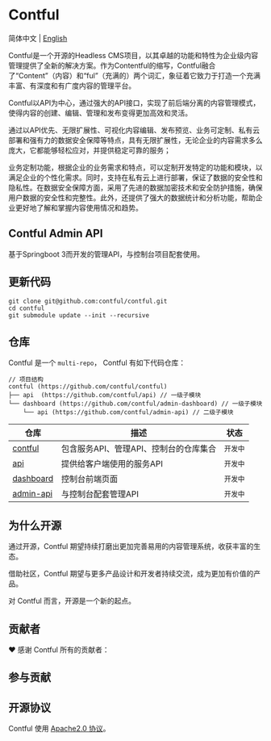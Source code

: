 # Contful

简体中文 | [English](./README_EN.md)

Contful是一个开源的Headless CMS项目，以其卓越的功能和特性为企业级内容管理提供了全新的解决方案。作为Contentful的缩写，Contful融合了“Content”（内容）和“ful”（充满的）两个词汇，象征着它致力于打造一个充满丰富、有深度和有广度内容的管理平台。

Contful以API为中心，通过强大的API接口，实现了前后端分离的内容管理模式，使得内容的创建、编辑、管理和发布变得更加高效和灵活。

通过以API优先、无限扩展性、可视化内容编辑、发布预览、业务可定制、私有云部署和强有力的数据安全保障等特点，具有无限扩展性，无论企业的内容需求多么庞大，它都能够轻松应对，并提供稳定可靠的服务；

业务定制功能，根据企业的业务需求和特点，可以定制开发特定的功能和模块，以满足企业的个性化需求。同时，支持在私有云上进行部署，保证了数据的安全性和隐私性。在数据安全保障方面，采用了先进的数据加密技术和安全防护措施，确保用户数据的安全性和完整性。此外，还提供了强大的数据统计和分析功能，帮助企业更好地了解和掌握内容使用情况和趋势。

## Contful Admin API

基于Springboot 3而开发的管理API，与控制台项目配套使用。

## 更新代码

```shell
git clone git@github.com:contful/contful.git
cd contful
git submodule update --init --recursive
```

## 仓库

Contful 是一个 `multi-repo`， Contful 有如下代码仓库：

```
// 项目结构
contful (https://github.com/contful/contful)
├── api  (https://github.com/contful/api) // 一级子模块
└── dashboard (https://github.com/contful/admin-dashboard) // 一级子模块
    └── api (https://github.com/contful/admin-api) // 二级子模块
```

| 仓库                                                            | 描述                 | 状态      |
| --------------------------------------------------------------- | -------------------- | --------- |
| [contful](https://github.com/contful/contful)           | 包含服务API、管理API、控制台的仓库集合       | `开发中` |
| [api](https://github.com/contful/api)           | 提供给客户端使用的服务API       | `开发中` |
| [dashboard](https://github.com/contful/admin-dashboard) | 控制台前端页面       | `开发中` |
| [admin-api](https://github.com/contful/admin-api)       | 与控制台配套管理API    | `开发中` |

## 为什么开源

通过开源，Contful 期望持续打磨出更加完善易用的内容管理系统，收获丰富的生态。

借助社区，Contful 期望与更多产品设计和开发者持续交流，成为更加有价值的产品。

对 Contful 而言，开源是一个新的起点。

## 贡献者

❤️ 感谢 Contful 所有的贡献者：

## 参与贡献

## 开源协议

Contful 使用 [Apache2.0 协议](./LICENSE)。